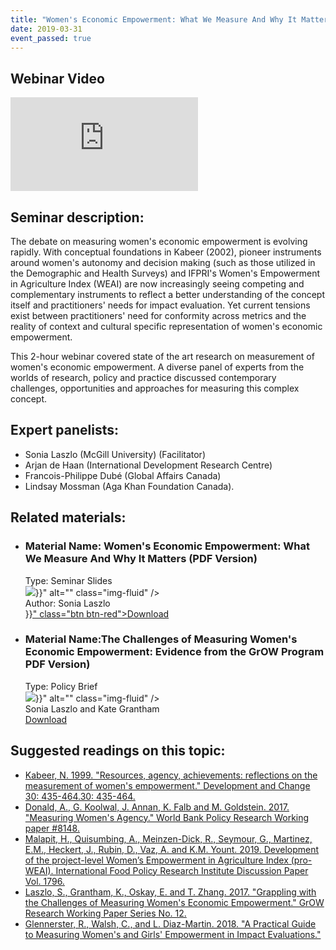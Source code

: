 ```yaml
---
title: "Women's Economic Empowerment: What We Measure And Why It Matters"
date: 2019-03-31
event_passed: true
---
```


<section>
	<div class="row mb-5">
		<div class="col">
			<div class="people-card-container">
				<h2 class="sr-only">Webinar Video</h2>
				<div class="embed-responsive embed-responsive-16by9 my-2">
					<iframe class="embed-responsive-item" src="https://www.youtube.com/embed/MRCQ9EuUrYQ?rel=0" frameborder="0" allow="autoplay; encrypted-media" allowfullscreen></iframe>
				</div>
			</div>
		</div>
	</div>
</section>

<section>
	<h2>Seminar description:</h2>
	<p>The debate on measuring women's economic empowerment is evolving rapidly. With conceptual foundations in Kabeer (2002), pioneer instruments around women's autonomy and decision making (such as those utilized in the Demographic and Health Surveys) and <abbr>IFPRI</abbr>'s Women's Empowerment in Agriculture Index (<abbr>WEAI</abbr>) are now increasingly seeing competing and complementary instruments to reflect a better understanding of the concept itself and practitioners' needs for impact evaluation. Yet current tensions exist between practitioners' need for conformity across metrics and the reality of context and cultural specific representation of women's economic empowerment.</p>
	<p>This 2-hour webinar covered state of the art research on measurement of women's economic empowerment. A diverse panel of experts from the worlds of research, policy and practice discussed contemporary challenges, opportunities and approaches for measuring this complex concept.</p>
</section>

<section>
	<h2>Expert panelists:</h2>
	<ul class="list-inside list-disc">
		<li>Sonia Laszlo (McGill University) (Facilitator)</li>
		<li>Arjan de Haan (International Development Research Centre)</li>
		<li>Francois-Philippe Dubé (Global Affairs Canada)</li>
		<li>Lindsay Mossman (Aga Khan Foundation Canada).</li>
	</ul>
</section>

<section>
	<h2>Related materials:</h2>
	<ul class="row list-unstyled">
		<li class="col-md-6 my-3">
			<div class="people-card-container">
				<div class="people-name">
					<h3 class="mt-1"><span class="sr-only">Material Name: </span>Women's Economic Empowerment: What We Measure And Why It Matters (PDF Version)</h3>
				</div>
				<div class="people-type">
					<span class="sr-only">Type: </span>Seminar Slides
				</div>
				<div class="people-img">
					<img src="{{< relURL "/images/seminars/what-we-measure-why-it-matters/thumbnail.png" >}}" alt="" class="img-fluid" />
				</div>
				<div class="people-title">
					<span class="sr-only">Author: </span>Sonia Laszlo
				</div>
				<div class="people-btn">
					<a href="{{< relURL "/images/seminars/what-we-measure-why-it-matters/slides.pdf" >}}" class="btn btn-red">Download</a>
				</div>
			</div>
		</li>
		<li class="col-md-6 my-3">
			<div class="people-card-container">
				<div class="people-name">
					<h3 class="mt-1"><span class="sr-only">Material Name:</span>The Challenges of Measuring Women's Economic Empowerment: Evidence from the GrOW Program <span class="sr-only"><abbr>PDF</abbr></span> Version)</h3>
				</div>
				<div class="people-type">
					<span class="sr-only">Type: </span>Policy Brief
				</div>
				<div class="people-img">
					<img src="{{< relURL "/images/seminars/what-we-measure-why-it-matters/gpb-5.jpg" >}}" alt="" class="img-fluid" />
				</div>
				<div class="people-title">
					Sonia Laszlo and Kate Grantham
				</div>
				<div class="people-btn">
					<a href="http://grow.research.mcgill.ca/publications/policy-briefs/gpb-2017-05.pdf" class="btn btn-red">Download</a>
				</div>
			</div>
		</li>
	</ul>
</section>

<section class="mt-5">
	<h2>Suggested readings on this topic:</h2>
	<ul class="list-unstyled">
		<li class="my-4"><a target="_blank" href="https://www.utsc.utoronto.ca/~kmacd/IDSC10/Readings/research design/empowerment.pdf">Kabeer, N. 1999. "Resources, agency, achievements: reflections on the measurement of women's empowerment." Development and Change  30: 435-464.30: 435-464.</a></li>
		<li class="my-4"><a target="_blank" href="http://documents.worldbank.org/curated/en/333481500385677886/pdf/WPS8148.pdf">Donald, A., G. Koolwal, J. Annan, K. Falb and M. Goldstein. 2017. "Measuring Women's Agency." World Bank Policy Research Working paper #8148.</a></li>
		<li class="my-4"><a target="_blank" href="http://ebrary.ifpri.org/utils/getfile/collection/p15738coll2/id/133061/filename/133271.pdf">Malapit, H., Quisumbing, A., Meinzen-Dick, R., Seymour, G., Martinez, E.M., Heckert, J., Rubin, D., Vaz, A. and K.M. Yount. 2019. Development of the project-level Women’s Empowerment in Agriculture Index (pro-WEAI). International Food Policy Research Institute Discussion Paper Vol. 1796.</a></li>
		<li class="my-4"><a target="_blank" href="http://grow.research.mcgill.ca/publications/working-papers/gwp-2017-12.pdf">
		Laszlo, S., Grantham, K., Oskay, E. and T. Zhang. 2017. "Grappling with the Challenges of Measuring Women's Economic Empowerment." GrOW Research Working Paper Series No. 12.</a></li>
		<li class="my-4"><a target="_blank" href="https://www.povertyactionlab.org/sites/default/files/resources/practical-guide-to-measuring-womens-and-girls-empowerment-in-impact-evaluations.pdf">Glennerster, R., Walsh, C., and L. Diaz-Martin. 2018. "A Practical Guide to Measuring Women's and Girls' Empowerment in Impact Evaluations."</a></li>
	</ul>
</section>


<!--
	TODO:
	In the future make this page look more like this: https://azure.microsoft.com/en-us/overview/webinars/
-->


